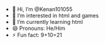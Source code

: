 - 👋 Hi, I’m @Kenan101055
- 👀 I’m interested in html and games
- 🌱 I’m currently learning html
- 😄 Pronouns: He/Him
- ⚡ Fun fact: 9+10=21

<!---
Kenan101055/Kenan101055 is a ✨ special ✨ repository because its `README.md` (this file) appears on your GitHub profile.
You can click the Preview link to take a look at your changes.
--->
